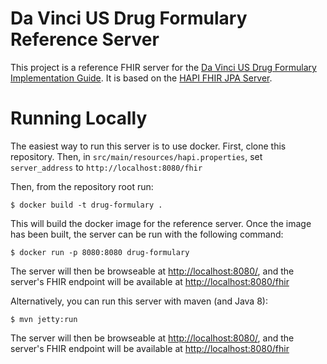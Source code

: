 # Da Vinci US Drug Formulary Reference Server

This project is a reference FHIR server for the [Da Vinci US Drug Formulary
Implementation
Guide](http://build.fhir.org/ig/HL7/davinci-pdex-formulary/index.html). It is
based on the [HAPI FHIR JPA
Server](https://github.com/hapifhir/hapi-fhir-jpaserver-starter).

# Running Locally

The easiest way to run this server is to use docker. First, clone this
repository. Then, in `src/main/resources/hapi.properties`, set `server_address`
to `http://localhost:8080/fhir`

Then, from the repository root run:

```
$ docker build -t drug-formulary .
```

This will build the docker image for the reference server. Once the image has
been built, the server can be run with the following command:

```
$ docker run -p 8080:8080 drug-formulary
```

The server will then be browseable at
[http://localhost:8080/](http://localhost:8080/), and the
server's FHIR endpoint will be available at
[http://localhost:8080/fhir](http://localhost:8080/fhir)

Alternatively, you can run this server with maven (and Java 8):

```
$ mvn jetty:run
```

The server will then be browseable at
[http://localhost:8080/](http://localhost:8080/), and the
server's FHIR endpoint will be available at
[http://localhost:8080/fhir](http://localhost:8080/fhir)
